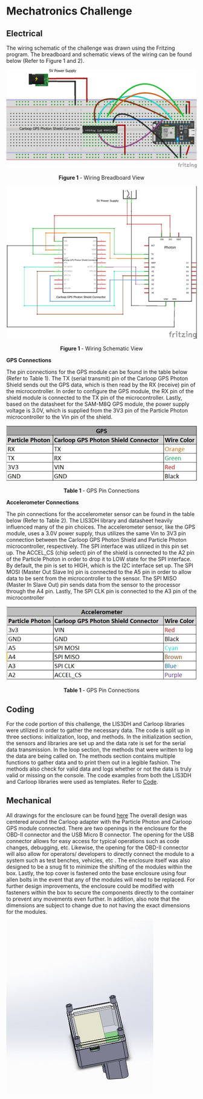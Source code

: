 # Mechatronics Challenge

## Electrical

The wiring schematic of the challenge was drawn using the Fritzing program. The breadboard and schematic views of the wiring can be found below (Refer to Figure 1 and 2).

![Breadboard View](electrical/Schematic/Mechatronics-Challenge_bb.jpg)
<p align ="center"><b>Figure 1 </b> - Wiring Breadboard View </p>

![Schematic View](electrical/Schematic/Mechatronics-Challenge_schem.jpg)
<p align ="center"><b>Figure 1 </b> - Wiring Schematic View</p>

<b>GPS Connections</b>

The pin connections for the GPS module can be found in the table below (Refer to Table 1). The TX (serial transmit) pin of the Carloop GPS Photon Shield sends out the GPS data, which is then read by the RX (receive) pin of the microcontroller. In order to configure the GPS module, the RX pin of the shield module is connected to the TX pin of the microcontroller.  Lastly, based on the datasheet for the SAM-M8Q GPS module, the power supply voltage is 3.0V, which is supplied from the 3V3 pin of the Particle Photon microcontroller to the Vin pin of the shield. 

![GPS Table](electrical/GPS_PinConnect.JPG)
<p align ="center"><b>Table 1 </b> - GPS Pin Connections</p>

<b>Accelerometer Connections</b>

The pin connections for the accelerometer sensor can be found in the table below (Refer to Table 2). The LIS3DH library and datasheet heavily influenced many of the pin choices.  The accelerometer sensor, like the GPS module, uses a 3.0V power supply, thus utilizes the same Vin to 3V3 pin connection between the Carloop GPS Photon Shield and Particle Photon microcontroller, respectively.  The SPI interface was utilized in this pin set up. The ACCEL_CS (chip select) pin of the shield is connected to the A2 pin of the Particle Photon in order to drop it to LOW state for the SPI interface. By default, the pin is set to HIGH, which is the I2C interface set up. The SPI MOSI (Master Out Slave In) pin is connected to the A5 pin in order to allow data to be sent from the microcontroller to the sensor. The SPI MISO (Master In Slave Out) pin sends data from the sensor to the processor through the A4 pin. Lastly, The SPI CLK pin is connected to the A3 pin of the microcontroller

![Accelerometer Table](electrical/Accel_PinConnect.JPG)
<p align ="center"><b>Table 1 </b> - GPS Pin Connections</p>


## Coding

For the code portion of this challenge, the LIS3DH and Carloop libraries were utilized in order to gather the necessary data. The code is split up in three sections:  initialization, loop, and methods. In the initialization section, the sensors and libraries are set up and the data rate is set for the serial data transmission. In the loop section, the methods that were written to log the data are being called on. The methods section contains multiple functions to gather data and to print them out in a legible fashion. The methods also check for valid data and logs whether or not the data is truly valid or missing on the console. The code examples from both the LIS3DH and Carloop libraries were used as templates. Refer to [Code](src/mechatronics_challenge.cpp).

## Mechanical

All drawings for the enclosure can be found [here](https://github.com/nthomasvan/Mechatronics-Challenge/tree/Mechatronics-Challenge/mechanical/Engineering_Drawings) The overall design was centered around the Carloop adapter with the Particle Photon and Carloop GPS module connected. There are two openings in the enclosure for the OBD-II connector and the USB Micro B connector. The opening for the USB connector allows for easy access for typical operations such as code changes, debugging, etc. Likewise, the opening for the OBD-II connector will also allow for operators/ developers to directly connect the module to a system such as test benches, vehicles, etc . The enclosure itself was also designed to be a snug fit to minimize the shifting of the modules within the box. Lastly, the top cover is fastened onto the base enclosure using four allen bolts in the event that any of the modules will need to be replaced. For further design improvements, the enclosure could be modified with fasteners within the box to secure the components directly to the container to prevent any movements even further.  In addition, also note that the dimensions are subject to change due to not having the exact dimensions for the modules. 

![Assembly_GIF](mechanical/Assembly_Explode.gif)

